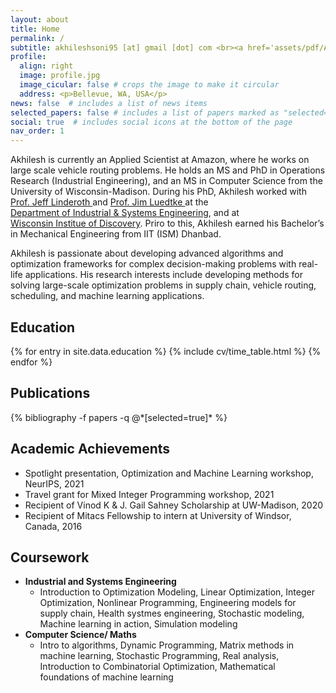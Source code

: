 ```yaml
---
layout: about
title: Home
permalink: /
subtitle: akhileshsoni95 [at] gmail [dot] com <br><a href='assets/pdf/Akhilesh_Soni_resume.pdf'> Download my resume</a>.
profile:
  align: right
  image: profile.jpg
  image_cicular: false # crops the image to make it circular
  address: <p>Bellevue, WA, USA</p>
news: false  # includes a list of news items
selected_papers: false # includes a list of papers marked as "selected={true}"
social: true  # includes social icons at the bottom of the page
nav_order: 1
---
```

Akhilesh is currently an Applied Scientist at Amazon, where he works on large scale vehicle routing problems. He holds an MS and PhD in Operations Research (Industrial Engineering), and an MS in Computer Science from the University of Wisconsin-Madison. During his PhD, Akhilesh worked with <a href='https://jlinderoth.github.io/'> Prof. Jeff Linderoth </a> and <a href='https://jrluedtke.github.io/'> Prof. Jim Luedtke </a> at the <br><a href='https://engineering.wisc.edu/departments/industrial-systems-engineering/'> Department of Industrial & Systems Engineering</a>, and at  <br><a href='https://wid.wisc.edu/'> Wisconsin Institue of Discovery</a>. Priro to this, Akhilesh earned his Bachelor’s in Mechanical Engineering from IIT (ISM) Dhanbad.

Akhilesh is passionate about developing advanced algorithms and optimization frameworks for complex decision-making problems with real-life applications. His research interests include developing methods for solving large-scale optimization problems in supply chain, vehicle routing, scheduling, and machine learning applications.

## Education

{% for entry in site.data.education %}
   {% include cv/time_table.html %}
{% endfor %}

<div class="publications">
<h2>Publications</h2>
{% bibliography -f papers -q @*[selected=true]* %}
</div>

## Academic Achievements
- Spotlight presentation, Optimization and Machine Learning workshop, NeurIPS, 2021
- Travel grant for Mixed Integer Programming workshop, 2021
- Recipient of Vinod K \& J. Gail Sahney Scholarship at UW-Madison, 2020
- Recipient of Mitacs Fellowship to intern at University of Windsor, Canada, 2016

## Coursework
- **Industrial and Systems Engineering**
  - Introduction to Optimization Modeling, Linear Optimization, Integer Optimization, Nonlinear Programming, Engineering models for supply chain, Health systmes engineering, Stochastic modeling, Machine learning in action, Simulation modeling
- **Computer Science/ Maths**
  - Intro to algorithms, Dynamic Programming, Matrix methods in machine learning, Stochastic Programming, Real analysis, Introduction to Combinatorial Optimization, Mathematical foundations of machine learning
  
<!--- This is an HTML comment in Markdown
* Ph.D. in Industrial and Systems Engineering, UW-Madison, 2023 (Expected)
  - Advisors: [Prof. Jeff Linderoth](https://jlinderoth.github.io/), [Prof. Jim Luedtke](https://jrluedtke.github.io/)
* MS in Computer Science, UW-Madison, 2022
* MS in Industrial and Systems Engineering, UW-Madison, 2020
* BTech in Mechanical Engineering, IIT-ISM Dhanbad, 2017

Write your biography here. Tell the world about yourself. Link to your favorite [subreddit](http://reddit.com). You can put a picture in, too. The code is already in, just name your picture `prof_pic.jpg` and put it in the `img/` folder.

Put your address / P.O. box / other info right below your picture. You can also disable any these elements by editing `profile` property of the YAML header of your `_pages/about.md`. Edit `_bibliography/papers.bib` and Jekyll will render your [publications page](/al-folio/publications/) automatically.

Link to your social media connections, too. This theme is set up to use [Font Awesome icons](http://fortawesome.github.io/Font-Awesome/) and [Academicons](https://jpswalsh.github.io/academicons/), like the ones below. Add your Facebook, Twitter, LinkedIn, Google Scholar, or just disable all of them.
Previous subtitle
<a href='soni6@wisc.edu'>soni6 [at] wisc [dot] edu</a>. 
-->
